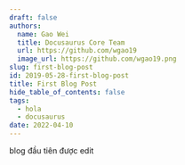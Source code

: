 ```yaml
---
draft: false
authors:
  name: Gao Wei
  title: Docusaurus Core Team
  url: https://github.com/wgao19
  image_url: https://github.com/wgao19.png
slug: first-blog-post
id: 2019-05-28-first-blog-post
title: First Blog Post
hide_table_of_contents: false
tags:
  - hola
  - docusaurus
date: 2022-04-10
---
```

blog đầu tiên được edit